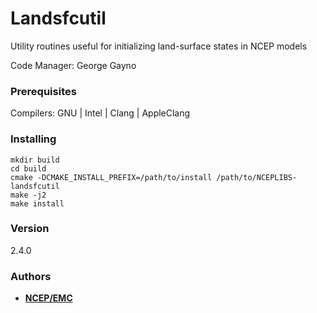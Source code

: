 # Landsfcutil

Utility routines useful for initializing land-surface states in NCEP models

Code Manager: George Gayno

### Prerequisites

Compilers: GNU | Intel | Clang | AppleClang 


### Installing

```
mkdir build
cd build
cmake -DCMAKE_INSTALL_PREFIX=/path/to/install /path/to/NCEPLIBS-landsfcutil
make -j2
make install
```


### Version

2.4.0


### Authors

* **[NCEP/EMC](mailto:NCEP.List.EMC.nceplibs.Developers@noaa.gov)**
